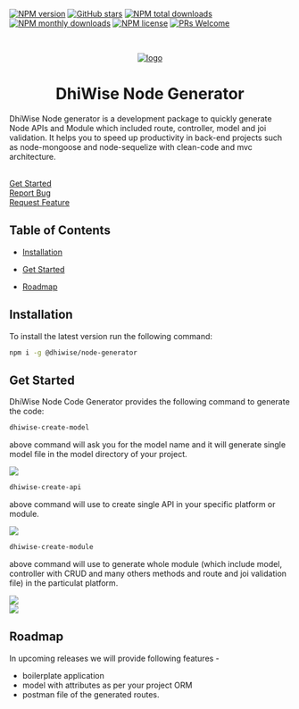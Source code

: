 
[![NPM version](https://img.shields.io/npm/v/@dhiwise/node-generator?style=flat-square&color=1e88e5)](https://www.npmjs.com/package/@dhiwise/node-generator)
[![GitHub stars](https://img.shields.io/github/stars/DhiWise/dhiwise-node-generator?style=flat-square&color=yellow)](https://github.com/DhiWise/dhiwise-node-generator)
[![NPM total downloads](https://img.shields.io/npm/dt/@dhiwise/node-generator.svg?style=flat-square)](https://npmcharts.com/compare/@dhiwise/node-generator?minimal=true)
[![NPM monthly downloads](https://img.shields.io/npm/dm/@dhiwise/node-generator.svg?style=flat-square&color=03a9f4)](https://npmcharts.com/compare/@dhiwise/node-generator?minimal=true)
[![NPM license](https://img.shields.io/npm/l/@dhiwise/node-generator?style=flat-square)](https://www.npmjs.com/package/@dhiwise/node-generator)
[![PRs Welcome](https://img.shields.io/badge/PRs-welcome-brightgreen.svg?style=flat-square&color=66bb6a)](https://github.com/DhiWise/dhiwise-node-generator/issues)

<br />

<p align="center">

<a href="https://github.com/DhiWise/dhiwise-node-generator">

<img src="https://development-dhvs.s3.ap-south-1.amazonaws.com/uploads/user-profile/node-Generator.png" alt="logo" />

</a>

<h1 align="center">DhiWise Node Generator </h1>

<p align="center">

DhiWise Node generator is a development package to quickly generate Node APIs and Module which included route, controller, model and joi validation.
It helps you to speed up productivity in back-end projects such as node-mongoose and node-sequelize with clean-code and mvc architecture.

<br />
<a href="#get-started">Get Started</a>
<br/>
<a href="https://github.com/DhiWise/dhiwise-node-generator/issues">Report Bug</a>
<br/>
<a href="https://github.com/DhiWise/dhiwise-node-generator/issues">Request Feature</a>
</p>
</p>

##  Table of Contents

* [Installation](#installation)

* [Get Started](#get-started)

* [Roadmap](#roadmap)

##  Installation

To install the latest version run the following command:

```sh
npm i -g @dhiwise/node-generator
```

##  Get Started

DhiWise Node Code Generator provides the following command to generate the code:

```sh
dhiwise-create-model
```

above command will ask you for the model name and it will generate single model file in the model directory of your project.

<img src="https://development-dhvs.s3.ap-south-1.amazonaws.com/uploads/user-profile/dhiwise-create-model.png" />

```sh
dhiwise-create-api
```
above command will use to create single API in your specific platform or module.

<img src="https://development-dhvs.s3.ap-south-1.amazonaws.com/uploads/user-profile/dhiwise-create-api.png" />


```sh
dhiwise-create-module
```
above command will use to generate whole module (which include model, controller with CRUD and many others methods and route and joi validation file) in the particulat platform.

<img src="https://development-dhvs.s3.ap-south-1.amazonaws.com/uploads/user-profile/dhiwise-create-module.png" />
<br/>
<img src="https://development-dhvs.s3.ap-south-1.amazonaws.com/uploads/user-profile/dhiwise-create-module-2.png" />

##  Roadmap

In upcoming releases we will provide following features - 

* boilerplate application 
* model with attributes as per your project ORM
* postman file of the generated routes.